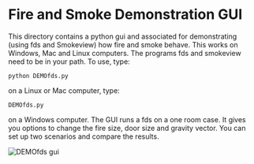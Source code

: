 # Fire and Smoke Demonstration GUI

This directory contains a python gui and associated for demonstrating (using fds and Smokeview) how fire and smoke behave.  This works on Windows, Mac and Linux computers.  The programs fds and smokeview need to be in your path.  To use, type:

```python DEMOfds.py```

on a Linux or Mac computer, type:

```DEMOfds.py```

on a Windows computer. The GUI runs a fds on a one room case.  It gives you options to change the fire size, door size and gravity vector.  You can set up two scenarios and compare the results.

![DEMOfds gui](https://github.com/firemodels/fig/tree/master/smv/figures/DEMOfds.png)
